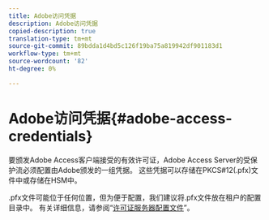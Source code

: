 ```yaml
---
title: Adobe访问凭据
description: Adobe访问凭据
copied-description: true
translation-type: tm+mt
source-git-commit: 89bdda1d4bd5c126f19ba75a819942df901183d1
workflow-type: tm+mt
source-wordcount: '82'
ht-degree: 0%

---
```



# Adobe访问凭据{#adobe-access-credentials}

要颁发Adobe Access客户端接受的有效许可证，Adobe Access Server的受保护流必须配置由Adobe颁发的一组凭据。 这些凭据可以存储在PKCS#12(.pfx)文件中或存储在HSM中。

.pfx文件可能位于任何位置，但为便于配置，我们建议将.pfx文件放在租户的配置目录中。 有关详细信息，请参阅“[许可证服务器配置文件](../../aaxs-protected-streaming/aaxs-license-server-config-files/aaxs-configuration-directory-structure.md)”。